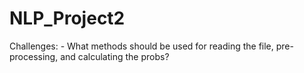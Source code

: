 # NLP_Project2

Challenges: 
    - What methods should be used for reading the file, pre-processing, and calculating the probs?
